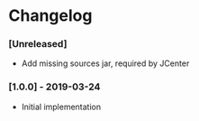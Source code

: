 # Changelog

### [Unreleased]
  - Add missing sources jar, required by JCenter

### [1.0.0] - 2019-03-24
  - Initial implementation
